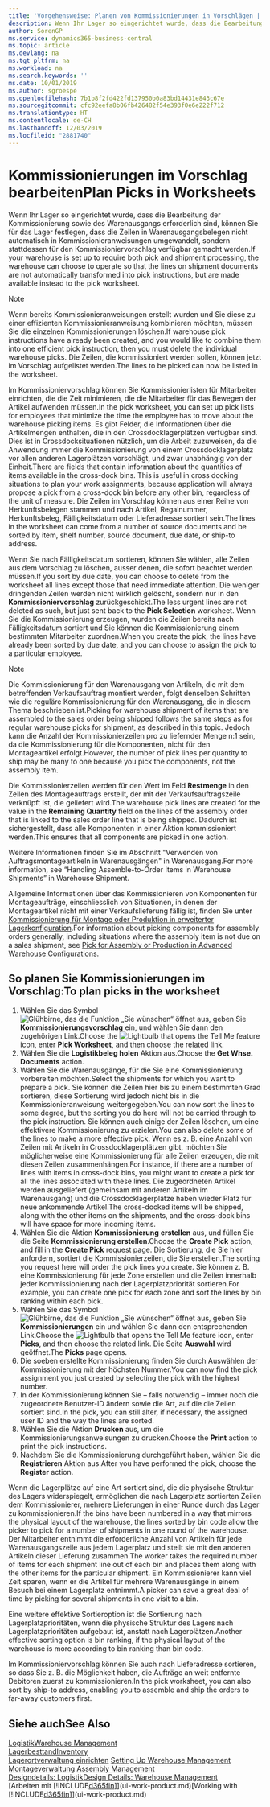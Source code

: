 ```yaml
---
title: 'Vorgehensweise: Planen von Kommissionierungen in Vorschlägen | Microsoft Docs'
description: Wenn Ihr Lager so eingerichtet wurde, dass die Bearbeitung der Kommissionierung sowie des Warenausgangs erforderlich sind, können Sie für das Lager festlegen, dass die Zeilen in Warenausgangsbelegen nicht automatisch in Kommissionieranweisungen umgewandelt, sondern stattdessen für den Kommissioniervorschlag verfügbar gemacht werden.
author: SorenGP
ms.service: dynamics365-business-central
ms.topic: article
ms.devlang: na
ms.tgt_pltfrm: na
ms.workload: na
ms.search.keywords: ''
ms.date: 10/01/2019
ms.author: sgroespe
ms.openlocfilehash: 7b1b8f2fd422fd137950b0a83bd14431e843c67e
ms.sourcegitcommit: cfc92eefa8b06fb426482f54e393f0e6e222f712
ms.translationtype: HT
ms.contentlocale: de-CH
ms.lasthandoff: 12/03/2019
ms.locfileid: "2881740"
---
```

# <a name="plan-picks-in-worksheets"></a><span data-ttu-id="e5f1e-103">Kommissionierungen im Vorschlag bearbeiten</span><span class="sxs-lookup"><span data-stu-id="e5f1e-103">Plan Picks in Worksheets</span></span>
<span data-ttu-id="e5f1e-104">Wenn Ihr Lager so eingerichtet wurde, dass die Bearbeitung der Kommissionierung sowie des Warenausgangs erforderlich sind, können Sie für das Lager festlegen, dass die Zeilen in Warenausgangsbelegen nicht automatisch in Kommissionieranweisungen umgewandelt, sondern stattdessen für den Kommissioniervorschlag verfügbar gemacht werden.</span><span class="sxs-lookup"><span data-stu-id="e5f1e-104">If your warehouse is set up to require both pick and shipment processing, the warehouse can choose to operate so that the lines on shipment documents are not automatically transformed into pick instructions, but are made available instead to the pick worksheet.</span></span>  

> [!NOTE]  
>  <span data-ttu-id="e5f1e-105">Wenn bereits Kommissionieranweisungen erstellt wurden und Sie diese zu einer effizienten Kommissionieranweisung kombinieren möchten, müssen Sie die einzelnen Kommissionierungen löschen.</span><span class="sxs-lookup"><span data-stu-id="e5f1e-105">If warehouse pick instructions have already been created, and you would like to combine them into one efficient pick instruction, then you must delete the individual warehouse picks.</span></span> <span data-ttu-id="e5f1e-106">Die Zeilen, die kommissioniert werden sollen, können jetzt im Vorschlag aufgelistet werden.</span><span class="sxs-lookup"><span data-stu-id="e5f1e-106">The lines to be picked can now be listed in the worksheet.</span></span>  

<span data-ttu-id="e5f1e-107">Im Kommissioniervorschlag können Sie Kommissionierlisten für Mitarbeiter einrichten, die die Zeit minimieren, die die Mitarbeiter für das Bewegen der Artikel aufwenden müssen.</span><span class="sxs-lookup"><span data-stu-id="e5f1e-107">In the pick worksheet, you can set up pick lists for employees that minimize the time the employee has to move about the warehouse picking items.</span></span> <span data-ttu-id="e5f1e-108">Es gibt Felder, die Informationen über die Artikelmengen enthalten, die in den Crossdocklagerplätzen verfügbar sind. Dies ist in Crossdocksituationen nützlich, um die Arbeit zuzuweisen, da die Anwendung immer die Kommissionierung von einem Crossdocklagerplatz vor allen anderen Lagerplätzen vorschlägt, und zwar unabhängig von der Einheit.</span><span class="sxs-lookup"><span data-stu-id="e5f1e-108">There are fields that contain information about the quantities of items available in the cross-dock bins. This is useful in cross docking situations to plan your work assignments, because application will always propose a pick from a cross-dock bin before any other bin, regardless of the unit of measure.</span></span> <span data-ttu-id="e5f1e-109">Die Zeilen im Vorschlag können aus einer Reihe von Herkunftsbelegen stammen und nach Artikel, Regalnummer, Herkunftsbeleg, Fälligkeitsdatum oder Lieferadresse sortiert sein.</span><span class="sxs-lookup"><span data-stu-id="e5f1e-109">The lines in the worksheet can come from a number of source documents and be sorted by item, shelf number, source document, due date, or ship-to address.</span></span>  

<span data-ttu-id="e5f1e-110">Wenn Sie nach Fälligkeitsdatum sortieren, können Sie wählen, alle Zeilen aus dem Vorschlag zu löschen, ausser denen, die sofort beachtet werden müssen.</span><span class="sxs-lookup"><span data-stu-id="e5f1e-110">If you sort by due date, you can choose to delete from the worksheet all lines except those that need immediate attention.</span></span> <span data-ttu-id="e5f1e-111">Die weniger dringenden Zeilen werden nicht wirklich gelöscht, sondern nur in den **Kommissioniervorschlag** zurückgeschickt.</span><span class="sxs-lookup"><span data-stu-id="e5f1e-111">The less urgent lines are not deleted as such, but just sent back to the **Pick Selection** worksheet.</span></span> <span data-ttu-id="e5f1e-112">Wenn Sie die Kommissionierung erzeugen, wurden die Zeilen bereits nach Fälligkeitsdatum sortiert und Sie können die Kommissionierung einem bestimmten Mitarbeiter zuordnen.</span><span class="sxs-lookup"><span data-stu-id="e5f1e-112">When you create the pick, the lines have already been sorted by due date, and you can choose to assign the pick to a particular employee.</span></span>  

> [!NOTE]  
>  <span data-ttu-id="e5f1e-113">Die Kommissionierung für den Warenausgang von Artikeln, die mit dem betreffenden Verkaufsauftrag montiert werden, folgt denselben Schritten wie die reguläre Kommissionierung für den Warenausgang, die in diesem Thema beschrieben ist.</span><span class="sxs-lookup"><span data-stu-id="e5f1e-113">Picking for warehouse shipment of items that are assembled to the sales order being shipped follows the same steps as for regular warehouse picks for shipment, as described in this topic.</span></span> <span data-ttu-id="e5f1e-114">Jedoch kann die Anzahl der Kommissionierzeilen pro zu liefernder Menge n:1 sein, da die Kommissionierung für die Komponenten, nicht für den Montageartikel erfolgt.</span><span class="sxs-lookup"><span data-stu-id="e5f1e-114">However, the number of pick lines per quantity to ship may be many to one because you pick the components, not the assembly item.</span></span>  
>   
>  <span data-ttu-id="e5f1e-115">Die Kommissionierzeilen werden für den Wert im Feld **Restmenge** in den Zeilen des Montageauftrags erstellt, der mit der Verkaufsauftragszeile verknüpft ist, die geliefert wird.</span><span class="sxs-lookup"><span data-stu-id="e5f1e-115">The warehouse pick lines are created for the value in the **Remaining Quantity** field on the lines of the assembly order that is linked to the sales order line that is being shipped.</span></span> <span data-ttu-id="e5f1e-116">Dadurch ist sichergestellt, dass alle Komponenten in einer Aktion kommissioniert werden.</span><span class="sxs-lookup"><span data-stu-id="e5f1e-116">This ensures that all components are picked in one action.</span></span>  
>   
>  <span data-ttu-id="e5f1e-117">Weitere Informationen finden Sie im Abschnitt "Verwenden von Auftragsmontageartikeln in Warenausgängen" in Warenausgang.</span><span class="sxs-lookup"><span data-stu-id="e5f1e-117">For more information, see “Handling Assemble-to-Order Items in Warehouse Shipments” in Warehouse Shipment.</span></span>  
>   
>  <span data-ttu-id="e5f1e-118">Allgemeine Informationen über das Kommissionieren von Komponenten für Montageaufträge, einschliesslich von Situationen, in denen der Montageartikel nicht mit einer Verkaufslieferung fällig ist, finden Sie unter [Kommissionierung für Montage oder Produktion in erweiterter Lagerkonfiguration](warehouse-how-to-pick-for-internal-operations-in-advanced-warehousing.md).</span><span class="sxs-lookup"><span data-stu-id="e5f1e-118">For information about picking components for assembly orders generally, including situations where the assembly item is not due on a sales shipment, see [Pick for Assembly or Production in Advanced Warehouse Configurations](warehouse-how-to-pick-for-internal-operations-in-advanced-warehousing.md).</span></span>  

## <a name="to-plan-picks-in-the-worksheet"></a><span data-ttu-id="e5f1e-119">So planen Sie Kommissionierungen im Vorschlag:</span><span class="sxs-lookup"><span data-stu-id="e5f1e-119">To plan picks in the worksheet</span></span>  
1.  <span data-ttu-id="e5f1e-120">Wählen Sie das Symbol ![Glühbirne, das die Funktion „Sie wünschen“ öffnet](media/ui-search/search_small.png "Tell Me-Funktion") aus, geben Sie **Kommissionierungsvorschlag** ein, und wählen Sie dann den zugehörigen Link.</span><span class="sxs-lookup"><span data-stu-id="e5f1e-120">Choose the ![Lightbulb that opens the Tell Me feature](media/ui-search/search_small.png "Tell me what you want to do") icon, enter **Pick Worksheet**, and then choose the related link.</span></span>  
2.  <span data-ttu-id="e5f1e-121">Wählen Sie die **Logistikbeleg holen** Aktion aus.</span><span class="sxs-lookup"><span data-stu-id="e5f1e-121">Choose the **Get Whse. Documents** action.</span></span>  
3.  <span data-ttu-id="e5f1e-122">Wählen Sie die Warenausgänge, für die Sie eine Kommissionierung vorbereiten möchten.</span><span class="sxs-lookup"><span data-stu-id="e5f1e-122">Select the shipments for which you want to prepare a pick.</span></span> <span data-ttu-id="e5f1e-123">Sie können die Zeilen hier bis zu einem bestimmten Grad sortieren, diese Sortierung wird jedoch nicht bis in die Kommissionieranweisung weitergegeben.</span><span class="sxs-lookup"><span data-stu-id="e5f1e-123">You can now sort the lines to some degree, but the sorting you do here will not be carried through to the pick instruction.</span></span> <span data-ttu-id="e5f1e-124">Sie können auch einige der Zeilen löschen, um eine effektivere Kommissionierung zu erzielen.</span><span class="sxs-lookup"><span data-stu-id="e5f1e-124">You can also delete some of the lines to make a more effective pick.</span></span> <span data-ttu-id="e5f1e-125">Wenn es z. B. eine Anzahl von Zeilen mit Artikeln in Crossdocklagerplätzen gibt, möchten Sie möglicherweise eine Kommissionierung für alle Zeilen erzeugen, die mit diesen Zeilen zusammenhängen.</span><span class="sxs-lookup"><span data-stu-id="e5f1e-125">For instance, if there are a number of lines with items in cross-dock bins, you might want to create a pick for all the lines associated with these lines.</span></span> <span data-ttu-id="e5f1e-126">Die zugeordneten Artikel werden ausgeliefert (gemeinsam mit anderen Artikeln im Warenausgang) und die Crossdocklagerplätze haben wieder Platz für neue ankommende Artikel.</span><span class="sxs-lookup"><span data-stu-id="e5f1e-126">The cross-docked items will be shipped, along with the other items on the shipments, and the cross-dock bins will have space for more incoming items.</span></span>  
4.  <span data-ttu-id="e5f1e-127">Wählen Sie die Aktion **Kommissionierung erstellen** aus, und füllen Sie die Seite **Kommissionierung erstellen**.</span><span class="sxs-lookup"><span data-stu-id="e5f1e-127">Choose the **Create Pick** action, and fill in the **Create Pick** request page.</span></span> <span data-ttu-id="e5f1e-128">Die Sortierung, die Sie hier anfordern, sortiert die Kommissionierzeilen, die Sie erstellen.</span><span class="sxs-lookup"><span data-stu-id="e5f1e-128">The sorting you request here will order the pick lines you create.</span></span> <span data-ttu-id="e5f1e-129">Sie können z. B. eine Kommissionierung für jede Zone erstellen und die Zeilen innerhalb jeder Kommissionierung nach der Lagerplatzpriorität sortieren.</span><span class="sxs-lookup"><span data-stu-id="e5f1e-129">For example, you can create one pick for each zone and sort the lines by bin ranking within each pick.</span></span>  
5.  <span data-ttu-id="e5f1e-130">Wählen Sie das Symbol ![Glühbirne, das die Funktion „Sie wünschen“ öffnet](media/ui-search/search_small.png "Tell Me-Funktion") aus, geben Sie **Kommissionierungen** ein und wählen Sie dann den entsprechenden Link.</span><span class="sxs-lookup"><span data-stu-id="e5f1e-130">Choose the ![Lightbulb that opens the Tell Me feature](media/ui-search/search_small.png "Tell me what you want to do") icon, enter **Picks**, and then choose the related link.</span></span> <span data-ttu-id="e5f1e-131">Die Seite **Auswahl** wird geöffnet.</span><span class="sxs-lookup"><span data-stu-id="e5f1e-131">The **Picks** page opens.</span></span>  
6.  <span data-ttu-id="e5f1e-132">Die soeben erstellte Kommissionierung finden Sie durch Auswählen der Kommissionierung mit der höchsten Nummer.</span><span class="sxs-lookup"><span data-stu-id="e5f1e-132">You can now find the pick assignment you just created by selecting the pick with the highest number.</span></span>  
7.  <span data-ttu-id="e5f1e-133">In der Kommissionierung können Sie – falls notwendig – immer noch die zugeordnete Benutzer-ID ändern sowie die Art, auf die die Zeilen sortiert sind.</span><span class="sxs-lookup"><span data-stu-id="e5f1e-133">In the pick, you can still alter, if necessary, the assigned user ID and the way the lines are sorted.</span></span>  
8.  <span data-ttu-id="e5f1e-134">Wählen Sie die Aktion **Drucken** aus, um die Kommissionierungsanweisungen zu drucken.</span><span class="sxs-lookup"><span data-stu-id="e5f1e-134">Choose the **Print** action to print the pick instructions.</span></span>  
9. <span data-ttu-id="e5f1e-135">Nachdem Sie die Kommissionierung durchgeführt haben, wählen Sie die **Registrieren** Aktion aus.</span><span class="sxs-lookup"><span data-stu-id="e5f1e-135">After you have performed the pick, choose the **Register** action.</span></span>  

<span data-ttu-id="e5f1e-136">Wenn die Lagerplätze auf eine Art sortiert sind, die die physische Struktur des Lagers widerspiegelt, ermöglichen die nach Lagerplatz sortierten Zeilen dem Kommissionierer, mehrere Lieferungen in einer Runde durch das Lager zu kommissionieren.</span><span class="sxs-lookup"><span data-stu-id="e5f1e-136">If the bins have been numbered in a way that mirrors the physical layout of the warehouse, the lines sorted by bin code allow the picker to pick for a number of shipments in one round of the warehouse.</span></span> <span data-ttu-id="e5f1e-137">Der Mitarbeiter entnimmt die erforderliche Anzahl von Artikeln für jede Warenausgangszeile aus jedem Lagerplatz und stellt sie mit den anderen Artikeln dieser Lieferung zusammen.</span><span class="sxs-lookup"><span data-stu-id="e5f1e-137">The worker takes the required number of items for each shipment line out of each bin and places them along with the other items for the particular shipment.</span></span> <span data-ttu-id="e5f1e-138">Ein Kommissionierer kann viel Zeit sparen, wenn er die Artikel für mehrere Warenausgänge in einem Besuch bei einem Lagerplatz entnimmt.</span><span class="sxs-lookup"><span data-stu-id="e5f1e-138">A picker can save a great deal of time by picking for several shipments in one visit to a bin.</span></span>  

<span data-ttu-id="e5f1e-139">Eine weitere effektive Sortieroption ist die Sortierung nach Lagerplatzprioritäten, wenn die physische Struktur des Lagers nach Lagerplatzprioritäten aufgebaut ist, anstatt nach Lagerplätzen.</span><span class="sxs-lookup"><span data-stu-id="e5f1e-139">Another effective sorting option is bin ranking, if the physical layout of the warehouse is more according to bin ranking than bin code.</span></span>  

<span data-ttu-id="e5f1e-140">Im Kommissioniervorschlag können Sie auch nach Lieferadresse sortieren, so dass Sie z. B. die Möglichkeit haben, die Aufträge an weit entfernte Debitoren zuerst zu kommissionieren.</span><span class="sxs-lookup"><span data-stu-id="e5f1e-140">In the pick worksheet, you can also sort by ship-to address, enabling you to assemble and ship the orders to far-away customers first.</span></span>  

## <a name="see-also"></a><span data-ttu-id="e5f1e-141">Siehe auch</span><span class="sxs-lookup"><span data-stu-id="e5f1e-141">See Also</span></span>
[<span data-ttu-id="e5f1e-142">Logistik</span><span class="sxs-lookup"><span data-stu-id="e5f1e-142">Warehouse Management</span></span>](warehouse-manage-warehouse.md)  
[<span data-ttu-id="e5f1e-143">Lagerbesttand</span><span class="sxs-lookup"><span data-stu-id="e5f1e-143">Inventory</span></span>](inventory-manage-inventory.md)  
<span data-ttu-id="e5f1e-144">[Lagerortverwaltung einrichten](warehouse-setup-warehouse.md)   </span><span class="sxs-lookup"><span data-stu-id="e5f1e-144">[Setting Up Warehouse Management](warehouse-setup-warehouse.md)   </span></span>  
<span data-ttu-id="e5f1e-145">[Montageverwaltung](assembly-assemble-items.md)  </span><span class="sxs-lookup"><span data-stu-id="e5f1e-145">[Assembly Management](assembly-assemble-items.md)  </span></span>  
[<span data-ttu-id="e5f1e-146">Designdetails: Logistik</span><span class="sxs-lookup"><span data-stu-id="e5f1e-146">Design Details: Warehouse Management</span></span>](design-details-warehouse-management.md)  
<span data-ttu-id="e5f1e-147">[Arbeiten mit [!INCLUDE[d365fin](includes/d365fin_md.md)]](ui-work-product.md)</span><span class="sxs-lookup"><span data-stu-id="e5f1e-147">[Working with [!INCLUDE[d365fin](includes/d365fin_md.md)]](ui-work-product.md)</span></span>
